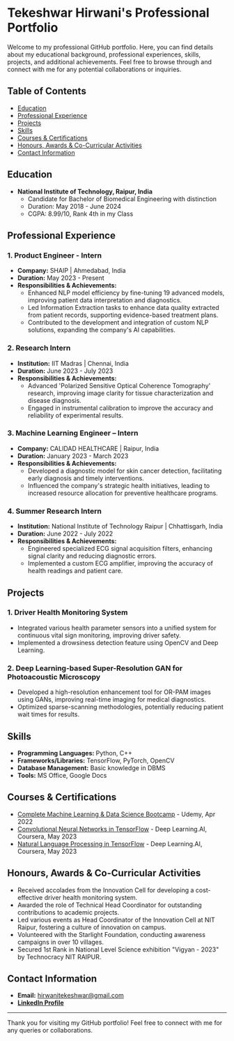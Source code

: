 # Tekeshwar Hirwani's Professional Portfolio

Welcome to my professional GitHub portfolio. Here, you can find details about my educational background, professional experiences, skills, projects, and additional achievements. Feel free to browse through and connect with me for any potential collaborations or inquiries.

## Table of Contents

- [Education](#education)
- [Professional Experience](#professional-experience)
- [Projects](#projects)
- [Skills](#skills)
- [Courses & Certifications](#courses--certifications)
- [Honours, Awards & Co-Curricular Activities](#honours-awards--co-curricular-activities)
- [Contact Information](#contact-information)

## Education

- **National Institute of Technology, Raipur, India**
  - Candidate for Bachelor of Biomedical Engineering with distinction
  - Duration: May 2018 - June 2024
  - CGPA: 8.99/10, Rank 4th in my Class

## Professional Experience

### 1. Product Engineer - Intern
- **Company:** SHAIP | Ahmedabad, India
- **Duration:** May 2023 - Present
- **Responsibilities & Achievements:**
  - Enhanced NLP model efficiency by fine-tuning 19 advanced models, improving patient data interpretation and diagnostics.
  - Led Information Extraction tasks to enhance data quality extracted from patient records, supporting evidence-based treatment plans.
  - Contributed to the development and integration of custom NLP solutions, expanding the company's AI capabilities.

### 2. Research Intern
- **Institution:** IIT Madras | Chennai, India
- **Duration:** June 2023 - July 2023
- **Responsibilities & Achievements:**
  - Advanced 'Polarized Sensitive Optical Coherence Tomography' research, improving image clarity for tissue characterization and disease diagnosis.
  - Engaged in instrumental calibration to improve the accuracy and reliability of experimental results.

### 3. Machine Learning Engineer – Intern
- **Company:** CALIDAD HEALTHCARE | Raipur, India
- **Duration:** January 2023 - March 2023
- **Responsibilities & Achievements:**
  - Developed a diagnostic model for skin cancer detection, facilitating early diagnosis and timely interventions.
  - Influenced the company's strategic health initiatives, leading to increased resource allocation for preventive healthcare programs.

### 4. Summer Research Intern
- **Institution:** National Institute of Technology Raipur | Chhattisgarh, India
- **Duration:** June 2022 - July 2022
- **Responsibilities & Achievements:**
  - Engineered specialized ECG signal acquisition filters, enhancing signal clarity and reducing diagnostic errors.
  - Implemented a custom ECG amplifier, improving the accuracy of health readings and patient care.

## Projects

### 1. Driver Health Monitoring System
- Integrated various health parameter sensors into a unified system for continuous vital sign monitoring, improving driver safety.
- Implemented a drowsiness detection feature using OpenCV and Deep Learning.

### 2. Deep Learning-based Super-Resolution GAN for Photoacoustic Microscopy
- Developed a high-resolution enhancement tool for OR-PAM images using GANs, improving real-time imaging for medical diagnostics.
- Optimized sparse-scanning methodologies, potentially reducing patient wait times for results.

## Skills

- **Programming Languages:** Python, C++
- **Frameworks/Libraries:** TensorFlow, PyTorch, OpenCV
- **Database Management:** Basic knowledge in DBMS
- **Tools:** MS Office, Google Docs

## Courses & Certifications

- [Complete Machine Learning & Data Science Bootcamp](https://www.udemy.com/course/machinelearning/) - Udemy, Apr 2022
- [Convolutional Neural Networks in TensorFlow](https://www.coursera.org/learn/convolutional-neural-networks-tensorflow) - Deep Learning.AI, Coursera, May 2023
- [Natural Language Processing in TensorFlow](https://www.coursera.org/learn/natural-language-processing-tensorflow) - Deep Learning.AI, Coursera, May 2023

## Honours, Awards & Co-Curricular Activities

- Received accolades from the Innovation Cell for developing a cost-effective driver health monitoring system.
- Awarded the role of Technical Head Coordinator for outstanding contributions to academic projects.
- Led various events as Head Coordinator of the Innovation Cell at NIT Raipur, fostering a culture of innovation on campus.
- Volunteered with the Starlight Foundation, conducting awareness campaigns in over 10 villages.
- Secured 1st Rank in National Level Science exhibition "Vigyan - 2023" by Technocracy NIT RAIPUR.

## Contact Information

- **Email:** hirwanitekeshwar@gmail.com
- [**LinkedIn Profile**](https://www.linkedin.com/in/tekeshwar-hirwani)

---

Thank you for visiting my GitHub portfolio! Feel free to connect with me for any queries or collaborations.
